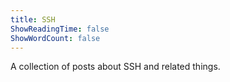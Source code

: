 ```yaml
---
title: SSH
ShowReadingTime: false
ShowWordCount: false
---
```


A collection of posts about SSH and related things.

